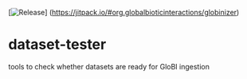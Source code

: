 [![Release](https://jitpack.io/v/org.globalbioticinteractions/globinizer.svg)]
(https://jitpack.io/#org.globalbioticinteractions/globinizer)

# dataset-tester
tools to check whether datasets are ready for GloBI ingestion
